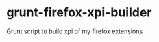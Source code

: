 grunt-firefox-xpi-builder
=========================

Grunt script to build xpi of my firefox extensions
